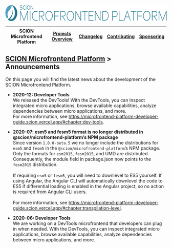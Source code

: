 <a href="/README.md"><img src="/resources/branding/scion-microfrontend-platform-banner.svg" height="50" alt="SCION Microfrontend Platform"></a>

| SCION Microfrontend Platform | [Projects Overview][menu-projects-overview] | [Changelog][menu-changelog] | [Contributing][menu-contributing] | [Sponsoring][menu-sponsoring] |  
| --- | --- | --- | --- | --- |

## [SCION Microfrontend Platform][menu-home] > Announcements

On this page you will find the latest news about the development of the SCION Microfrontend Platform.

- **2020-12: Developer Tools**\
We released the DevTools! With the DevTools, you can inspect integrated micro applications, browse available capabilities, analyze dependencies between micro applications, and more.
\
For more information, see https://microfrontend-platform-developer-guide.scion.vercel.app/#chapter:dev-tools.

- **2020-07: esm5 and fesm5 format is no longer distributed in @scion/microfrontend-platform’s NPM package**\
Since version `1.0.0-beta.5` we no longer include the distributions for `esm5` and `fesm5` in the `@scion/microfrontend-platform`’s NPM package. Only the formats for `esm2015`, `fesm2015`, and UMD are distributed. Consequently, the module field in package.json now points to the `fesm2015` distribution.\
\
If requiring `esm5` or `fesm5`, you will need to downlevel to ES5 yourself. If using Angular, the Angular CLI will automatically downlevel the code to ES5 if differential loading is enabled in the Angular project, so no action is required from Angular CLI users.\
\
For more information, see https://microfrontend-platform-developer-guide.scion.vercel.app/#chapter:transpilation-level.

- **2020-06: Developer Tools**\
We are working on a DevTools microfrontend that developers can plug in when needed. With the DevTools, you can inspect integrated micro applications, browse available capabilities, analyze dependencies between micro applications, and more.

[menu-home]: /README.md
[menu-projects-overview]: /docs/site/projects-overview.md
[menu-changelog]: /docs/site/changelog/changelog.md
[menu-contributing]: /CONTRIBUTING.md
[menu-sponsoring]: /docs/site/sponsoring.md

